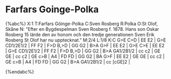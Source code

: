 # Farfars Goinge-Polka

{%abc%}
X:1
T:Farfars Göinge-Polka
C:Sven Rosberg
R:Polka
O:St Olof, Skåne
N: "Efter en Bygdespelman Sven Rosberg f. 1878. Hans son Oskar Rosberg 15 lärde den av honom och den tredje generationen Sven Erik Rosberg St Olof har nu upptecknat."
M:2/4
L:1/8
K:C
G>E C>D | EE E2 | G>E CD1/2E1/2 | FF F2 | F>D B,>D | GG G2 |
B>A G>F | EE E2 | G>E C>E | EE E2 | G>E CD1/2E1/2 | FF F2 |
F>D B,>D | GG G2 | B>A GA1/2B1/2 | cc c2 | GE GE | cc c2 |
GE c>B | A4 | FD FD | GG G2 | BA G>F | EE E2 |
GE GE | cc c2 | GE c>B | A4 | FD FD | GG G2 | B>A GA1/2B1/2 | cc [cGE]2 |


{%endabc%}

